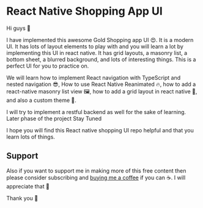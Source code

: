 # React Native Shopping App UI

Hi guys 👋

I have implemented this awesome Gold Shopping app UI 😍. It is a modern UI. It has lots of layout elements to play with and you will learn a lot by implementing this UI in react native. It has grid layouts, a masonry list, a bottom sheet, a blurred background, and lots of interesting things. This is a perfect UI for you to practice on.


We will learn how to implement React navigation with TypeScript and nested navigation 😎, How to use React Native Reanimated 🔥, how to add a react-native masonry list view 🖼️, how to add a grid layout in react native 🚀, and also a custom theme 🎨.

I will try to implement a restful backend as well for the sake of learning. Later phase of the project Stay Tuned

I hope you will find this React native shopping UI repo helpful and that you learn lots of things.

    
## Support

Also if you want to support me in making more of this free content then please consider subscribing and [buying me a coffee](https://buymeacoffee.com/hrishirane) if you can ☕. I will appreciate that 👐

Thank you 👐
